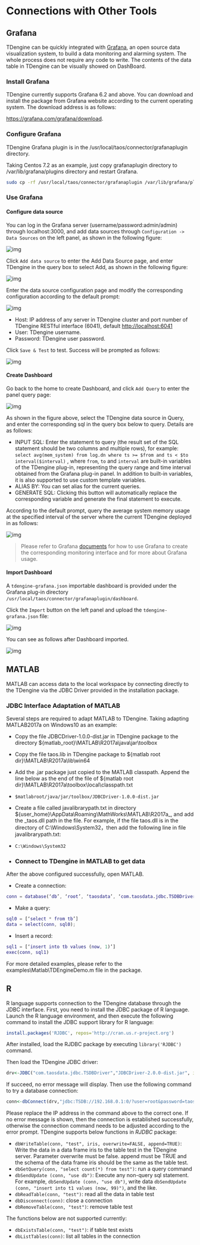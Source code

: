 # Connections with Other Tools

## <a class="anchor" id="grafana"></a> Grafana

TDengine can be quickly integrated with [Grafana](https://www.grafana.com/), an open source data visualization system, to build a data monitoring and alarming system. The whole process does not require any code to write. The contents of the data table in TDengine can be visually showed on DashBoard.

### Install Grafana

TDengine currently supports Grafana 6.2 and above. You can download and install the package from Grafana website according to the current operating system. The download address is as follows:

https://grafana.com/grafana/download.

### Configure Grafana

TDengine Grafana plugin is in the /usr/local/taos/connector/grafanaplugin directory. 

Taking Centos 7.2 as an example, just copy grafanaplugin directory to /var/lib/grafana/plugins directory and restart Grafana.

```bash
sudo cp -rf /usr/local/taos/connector/grafanaplugin /var/lib/grafana/plugins/tdengine
```

### Use Grafana

#### Configure data source

You can log in the Grafana server (username/password:admin/admin) through localhost:3000, and add data sources through `Configuration -> Data Sources` on the left panel, as shown in the following figure:

![img](page://images/connections/add_datasource1.jpg)

Click `Add data source` to enter the Add Data Source page, and enter TDengine in the query box to select Add, as shown in the following figure:

![img](page://images/connections/add_datasource2.jpg)

Enter the data source configuration page and modify the corresponding configuration according to the default prompt:

![img](page://images/connections/add_datasource3.jpg)

- Host: IP address of any server in TDengine cluster and port number of TDengine RESTful interface (6041), default  [http://localhost:6041](http://localhost:6041/)
- User: TDengine username.
- Password: TDengine user password.

Click `Save & Test` to test. Success will be prompted as follows:

![img](page://images/connections/add_datasource4.jpg)

#### Create Dashboard

Go back to the home  to create Dashboard, and click `Add Query` to enter the panel query page:

![img](page://images/connections/create_dashboard1.jpg)

As shown in the figure above, select the TDengine data source in Query, and enter the corresponding sql in the query box below to query. Details are as follows:

- INPUT SQL: Enter the statement to query (the result set of the SQL statement should be two columns and multiple rows), for example: `select avg(mem_system) from log.dn where ts >= $from and ts < $to interval($interval)` , where `from`, `to` and `interval` are built-in variables of the TDengine plug-in, representing the query range and time interval obtained from the Grafana plug-in panel. In addition to built-in variables, it is also supported to use custom template variables.
- ALIAS BY: You can set alias for the current queries.
- GENERATE SQL: Clicking this button will automatically replace the corresponding variable and generate the final statement to execute.

According to the default prompt, query the average system memory usage at the specified interval of the server where the current TDengine deployed in as follows:

![img](page://images/connections/create_dashboard2.jpg)

> Please refer to Grafana [documents](https://grafana.com/docs/) for how to use Grafana to create the corresponding monitoring interface and for more about Grafana usage.

#### Import Dashboard

A `tdengine-grafana.json` importable dashboard is provided under the Grafana plug-in directory `/usr/local/taos/connector/grafanaplugin/dashboard`.

Click the `Import` button on the left panel and upload the  `tdengine-grafana.json` file:

![img](page://images/connections/import_dashboard1.jpg)

You can see as follows after Dashboard imported.

![img](page://images/connections/import_dashboard2.jpg)

## <a class="anchor" id="matlab"></a> MATLAB

MATLAB can access data to the local workspace by connecting directly to the TDengine via the JDBC Driver provided in the installation package.

### JDBC Interface Adaptation of MATLAB

Several steps are required to adapt MATLAB to TDengine. Taking adapting MATLAB2017a on Windows10 as an example:

- Copy the file JDBCDriver-1.0.0-dist.ja*r* in TDengine package to the directory ${matlab_root}\MATLAB\R2017a\java\jar\toolbox
- Copy the file taos.lib in TDengine package to ${matlab root dir}\MATLAB\R2017a\lib\win64
- Add the .jar package just copied to the MATLAB classpath. Append the line below as the end of the file of ${matlab root dir}\MATLAB\R2017a\toolbox\local\classpath.txt
- ```
  $matlabroot/java/jar/toolbox/JDBCDriver-1.0.0-dist.jar
  ```

- Create a file called javalibrarypath.txt in directory ${user_home}\AppData\Roaming\MathWorks\MATLAB\R2017a_, and add the _taos.dll path in the file. For example, if the file taos.dll is in the directory of C:\Windows\System32，then add the following line in file javalibrarypath.txt:
- ```
  C:\Windows\System32
  ```

- ### Connect to TDengine in MATLAB to get data

After the above configured successfully, open MATLAB.

- Create a connection:

```matlab
conn = database(‘db’, ‘root’, ‘taosdata’, ‘com.taosdata.jdbc.TSDBDriver’, ‘jdbc:TSDB://127.0.0.1:0/’)
```

* Make a query:

```matlab
sql0 = [‘select * from tb’]
data = select(conn, sql0);
```

* Insert a record:

```matlab
sql1 = [‘insert into tb values (now, 1)’]
exec(conn, sql1)
```

For more detailed examples, please refer to the examples\Matlab\TDEngineDemo.m file in the package.

## <a class="anchor" id="r"></a> R 

R language supports connection to the TDengine database through the JDBC interface. First, you need to install the JDBC package of R language. Launch the R language environment, and then execute the following command to install the JDBC support library for R language:

```R
install.packages('RJDBC', repos='http://cran.us.r-project.org')
```

After installed, load the RJDBC package by executing `library('RJDBC')` command.

Then load the TDengine JDBC driver:

```R
drv<-JDBC("com.taosdata.jdbc.TSDBDriver","JDBCDriver-2.0.0-dist.jar", identifier.quote="\"")
```

If succeed, no error message will display. Then use the following command to try a database connection:

```R
conn<-dbConnect(drv,"jdbc:TSDB://192.168.0.1:0/?user=root&password=taosdata","root","taosdata")
```

Please replace the IP address in the command above to the correct one. If no error message is shown, then the connection is established successfully, otherwise the connection command needs to be adjusted according to the error prompt. TDengine supports below functions in *RJDBC* package:

- `dbWriteTable(conn, "test", iris, overwrite=FALSE, append=TRUE)`: Write the data in a data frame iris to the table test in the TDengine server. Parameter overwrite must be false. append must be TRUE and the schema of the data frame iris should be the same as the table test.
- `dbGetQuery(conn, "select count(*) from test")`: run a query command
- `dbSendUpdate (conn, "use db")`: Execute any non-query sql statement. For example, `dbSendUpdate (conn, "use db")`, write data `dbSendUpdate (conn, "insert into t1 values (now, 99)")`, and the like.
- `dbReadTable(conn, "test")`: read all the data in table test
- `dbDisconnect(conn)`: close a connection
- `dbRemoveTable(conn, "test")`: remove table test

The functions below are not supported currently:

- `dbExistsTable(conn, "test")`: if table test exists
- `dbListTables(conn)`: list all tables in the connection